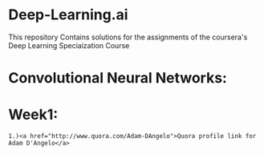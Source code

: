 # Deep-Learning.ai
This repository Contains solutions for the assignments of the coursera's Deep Learning Speciaization Course
# Convolutional Neural Networks:
   # Week1:
    1.)<a href="http://www.quora.com/Adam-DAngelo">Quora profile link for Adam D'Angelo</a>


